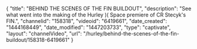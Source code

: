 {
    "title": "BEHIND THE SCENES OF THE FIN BUILDOUT",
    "description": "See what went into the making of the Hurley )( Space premiere of CR Stecyk's FIN.",
    "channelid": "158318",
    "videoid": "6419661",
    "date_created": "1444168449",
    "date_modified": "1447203733",
    "type": "captivate",
    "layout": "channelVideo",
    "url": "\/hurley\/behind-the-scenes-of-the-fin-buildout\/158318-6419661"
}
